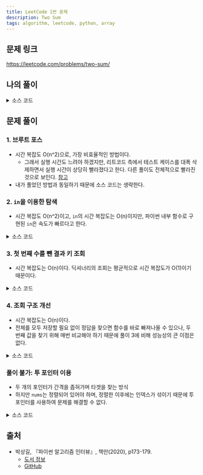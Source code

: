 ```yaml
---
title: LeetCode 1번 문제
description: Two Sum
tags: algorithm, leetcode, python, array
---
```


## 문제 링크

https://leetcode.com/problems/two-sum/

## 나의 풀이

<details>
<summary>소스 코드</summary>
<div markdown="1">

```python
from typing import List


class Solution:
    def my_solution(self, nums: List[int], target: int) -> List[int]:
        for i in range(len(nums)):
            for j in range(i + 1, len(nums)):
                if nums[i] + nums[j] == target:
                    return [i, j]
```

</div>
</details>

## 문제 풀이

### 1. 브루트 포스

- 시간 복잡도 O(n^2)으로, 가장 비효율적인 방법이다.
  - 그래서 실행 시간도 느려야 하겠지만, 리트코드 측에서 테스트 케이스를 대폭 삭제하면서 실행 시간이 상당히 빨라졌다고 한다. 다른 풀이도 전체적으로 빨라진 것으로 보인다. [참고](https://github.com/onlybooks/algorithm-interview/issues/62)
- 내가 풀었던 방법과 동일하기 때문에 소스 코드는 생략한다.

### 2. `in`을 이용한 탐색

- 시간 복잡도 O(n^2)이고, `in`의 시간 복잡도는 O(n)이지만, 파이썬 내부 함수로 구현된 `in`은 속도가 빠르다고 한다.

<details>
<summary>소스 코드</summary>
<div markdown="1">

```python
from typing import List


class Solution:
    def solution2(self, nums: List[int], target: int) -> List[int]:
        for i, n in enumerate(nums):
            complement = target - n

            if complement in nums[i + 1:]:
                # return [nums.index(n), nums[i + 1:].index(complement) + (i + 1)]
                return [i, nums[i + 1:].index(complement) + (i + 1)]
```

</div>
</details>

### 3. 첫 번째 수를 뺀 결과 키 조회

- 시간 복잡도는 O(n)이다. 딕셔너리의 조회는 평균적으로 시간 복잡도가 O(1)이기 때문이다.

<details>
<summary>소스 코드</summary>
<div markdown="1">

```python
from typing import List


class Solution:
    def solution3(self, nums: List[int], target: int) -> List[int]:
        nums_map = {}

        # 키와 값을 바꿔서 딕셔너리로 저장
        for i, num in enumerate(nums):
            nums_map[num] = i

        # 타겟에서 첫 번째 수를 뺀 결과를 키로 조회
        for i, num in enumerate(nums):
            # 딕셔너리에 키가 있고, 같은 원소를 두 번 선택하지 않았는지 검사
            if target - num in nums_map and i != nums_map[target - num]:
                return [i, nums_map[target - num]]
```

</div>
</details>

### 4. 조회 구조 개선

- 시간 복잡도는 O(n)이다.
- 전체를 모두 저장할 필요 없이 정답을 찾으면 함수를 바로 빠져나올 수 있으나, 두 번째 값을 찾기 위해 매번 비교해야 하기 때문에 풀이 3에 비해 성능상의 큰 이점은 없다.

<details>
<summary>소스 코드</summary>
<div markdown="1">

```python
from typing import List


class Solution:
    def solution4(self, nums: List[int], target: int) -> List[int]:
        nums_map = {}

        # 하나의 for 문으로 통합
        for i, num in enumerate(nums):
            if target - num in nums_map:
                return [nums_map[target - num], i]
            nums_map[num] = i
```

</div>
</details>

### 풀이 불가: 투 포인터 이용

- 두 개의 포인터가 간격을 좁혀가며 타겟을 찾는 방식
- 하지만 `nums`는 정렬되어 있어야 하며, 정렬한 이후에는 인덱스가 섞이기 때문에 투 포인터를 사용하여 문제를 해결할 수 없다.

<details>
<summary>소스 코드</summary>
<div markdown="1">

```python
from typing import List


class Solution:
    def solutionX(self, nums: List[int], target: int) -> List[int]:
        # nums.sort()
        left, right = 0, len(nums) - 1
        while not left == right:
            # 합이 타겟보다 작으면 왼쪽 포인터를 오른쪽으로
            if nums[left] + nums[right] < target:
                left += 1
            # 합이 타겟보다 크면 오른쪽 포인터를 왼쪽으로
            elif nums[left] + nums[right] > target:
                right -= 1
            else:
                return [left, right]
```

</div>
</details>

## 출처

- 박상길, 『파이썬 알고리즘 인터뷰』, 책만(2020), p173-179.
  - [도서 정보](https://www.onlybook.co.kr/entry/algorithm-interview)
  - [GitHub](https://github.com/onlybooks/algorithm-interview)
